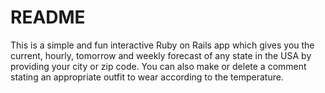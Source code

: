 # README

This is a simple and fun interactive Ruby on Rails app which gives you the current, hourly, tomorrow and weekly forecast of any state in the USA by providing your city or zip code. You can also make or delete a comment stating an appropriate outfit to wear according to the temperature.

